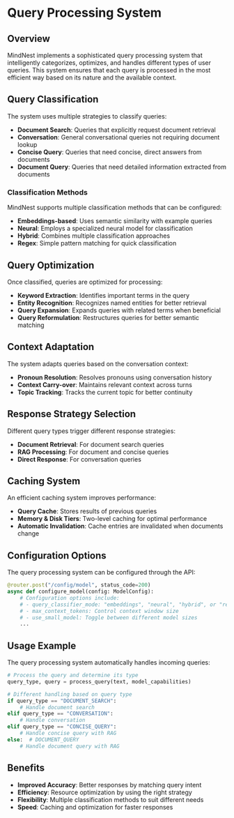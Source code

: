 # Query Processing System

## Overview

MindNest implements a sophisticated query processing system that intelligently categorizes, optimizes, and handles different types of user queries. This system ensures that each query is processed in the most efficient way based on its nature and the available context.

## Query Classification

The system uses multiple strategies to classify queries:

- **Document Search**: Queries that explicitly request document retrieval
- **Conversation**: General conversational queries not requiring document lookup
- **Concise Query**: Queries that need concise, direct answers from documents
- **Document Query**: Queries that need detailed information extracted from documents

### Classification Methods

MindNest supports multiple classification methods that can be configured:

- **Embeddings-based**: Uses semantic similarity with example queries
- **Neural**: Employs a specialized neural model for classification
- **Hybrid**: Combines multiple classification approaches
- **Regex**: Simple pattern matching for quick classification

## Query Optimization

Once classified, queries are optimized for processing:

- **Keyword Extraction**: Identifies important terms in the query
- **Entity Recognition**: Recognizes named entities for better retrieval
- **Query Expansion**: Expands queries with related terms when beneficial
- **Query Reformulation**: Restructures queries for better semantic matching

## Context Adaptation

The system adapts queries based on the conversation context:

- **Pronoun Resolution**: Resolves pronouns using conversation history
- **Context Carry-over**: Maintains relevant context across turns
- **Topic Tracking**: Tracks the current topic for better continuity

## Response Strategy Selection

Different query types trigger different response strategies:

- **Document Retrieval**: For document search queries
- **RAG Processing**: For document and concise queries
- **Direct Response**: For conversation queries

## Caching System

An efficient caching system improves performance:

- **Query Cache**: Stores results of previous queries
- **Memory & Disk Tiers**: Two-level caching for optimal performance
- **Automatic Invalidation**: Cache entries are invalidated when documents change

## Configuration Options

The query processing system can be configured through the API:

```python
@router.post("/config/model", status_code=200)
async def configure_model(config: ModelConfig):
    # Configuration options include:
    # - query_classifier_mode: "embeddings", "neural", "hybrid", or "regex"
    # - max_context_tokens: Control context window size
    # - use_small_model: Toggle between different model sizes
    ...
```

## Usage Example

The query processing system automatically handles incoming queries:

```python
# Process the query and determine its type
query_type, query = process_query(text, model_capabilities)

# Different handling based on query type
if query_type == "DOCUMENT_SEARCH":
    # Handle document search
elif query_type == "CONVERSATION":
    # Handle conversation
elif query_type == "CONCISE_QUERY":
    # Handle concise query with RAG
else:  # DOCUMENT_QUERY
    # Handle document query with RAG
```

## Benefits

- **Improved Accuracy**: Better responses by matching query intent
- **Efficiency**: Resource optimization by using the right strategy
- **Flexibility**: Multiple classification methods to suit different needs
- **Speed**: Caching and optimization for faster responses 